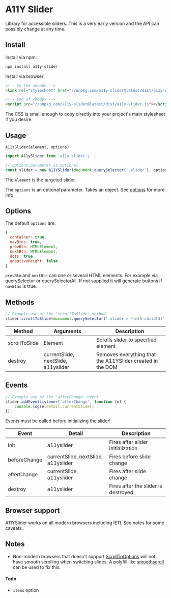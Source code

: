 # A11Y Slider

Library for accessible sliders. This is a very early version and the API can possibly change at any time.

## Install

Install via npm:

```bash
npm install a11y-slider
```

Install via browser:

<!-- prettier-ignore -->
```html
<!-- In the <head> -->
<link rel="stylesheet" href="//unpkg.com/a11y-slider@latest/dist/a11y-slider.css" />

<!-- End of <body> -->
<script src="//unpkg.com/a11y-slider@latest/dist/a11y-slider.js"></script>
```

The CSS is small enough to copy directly into your project's main stylesheet if you desire.

## Usage

`A11YSlider(element, options)`

```js
import A11ySlider from 'a11y-slider';

// options parameter is optional
const slider = new A11YSlider(document.querySelector('.slider'), options);
```

The `element` is the targeted slider.

The `options` is an optional parameter. Takes an object. See [options](#options) for more info.

## Options

The default `options` are:

```js
{
  container: true,
  navBtns: true,
  prevBtn: HTMLElement,
  nextBtn: HTMLElement,
  dots: true,
  adaptiveHeight: false
}
```

`prevBtn` and `nextBtn` can one or several HTML elements. For example via querySelector or querySelectorAll. If not supplied it will generate buttons if `navBtns` is true.

## Methods

```js
// Example use of the 'scrollToSlide' method
slider.scrollToSlide(document.querySelector('.slider > *:nth-child(3)'));
```

| Method        	| Arguments                           	| Description                                               	|
|---------------	|-------------------------------------	|-----------------------------------------------------------	|
| scrollToSlide 	| Element                             	| Scrolls slider to specified element                       	|
| destroy       	| currentSlide, nextSlide, a11yslider 	| Removes everything that the A11YSlider created in the DOM 	|

## Events
```js
// Example use of the 'afterChange' event
slider.addEventListener('afterChange', function (e) {
    console.log(e.detail.currentSlide);
});
```

Events must be called before initializing the slider!

| Event        	| Detail                              	| Description                         	|
|--------------	|-------------------------------------	|-------------------------------------	|
| init         	| a11yslider                          	| Fires after slider initialization   	|
| beforeChange 	| currentSlide, nextSlide, a11yslider 	| Fires before slide change           	|
| afterChange  	| currentSlide, a11yslider            	| Fires after slide change            	|
| destroy      	| a11yslider                          	| Fires after the slider is destroyed 	|

## Browser support

A11YSlider works on all modern browsers including IE11. See notes for some caveats.

## Notes

- Non-modern browsers that doesn't support [ScrollToOptions](https://developer.mozilla.org/en-US/docs/Web/API/ScrollToOptions) will not have smooth scrolling when switching slides. A polyfill like [smoothscroll](https://github.com/iamdustan/smoothscroll) can be used to fix this.

#### Todo

- `items` option